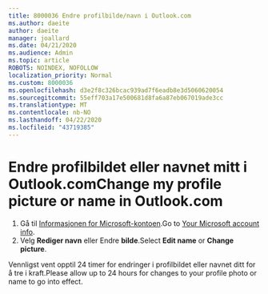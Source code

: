 ```yaml
---
title: 8000036 Endre profilbilde/navn i Outlook.com
ms.author: daeite
author: daeite
manager: joallard
ms.date: 04/21/2020
ms.audience: Admin
ms.topic: article
ROBOTS: NOINDEX, NOFOLLOW
localization_priority: Normal
ms.custom: 8000036
ms.openlocfilehash: d3e2f8c326bcac939ad7f6eadb8e3d5060620054
ms.sourcegitcommit: 55eff703a17e500681d8fa6a87eb067019ade3cc
ms.translationtype: MT
ms.contentlocale: nb-NO
ms.lasthandoff: 04/22/2020
ms.locfileid: "43719385"
---
```

# <a name="change-my-profile-picture-or-name-in-outlookcom"></a><span data-ttu-id="a68a4-102">Endre profilbildet eller navnet mitt i Outlook.com</span><span class="sxs-lookup"><span data-stu-id="a68a4-102">Change my profile picture or name in Outlook.com</span></span>

1. <span data-ttu-id="a68a4-103">Gå til [Informasjonen for Microsoft-kontoen](https://go.microsoft.com/fwlink/p/?linkid=860841).</span><span class="sxs-lookup"><span data-stu-id="a68a4-103">Go to [Your Microsoft account info](https://go.microsoft.com/fwlink/p/?linkid=860841).</span></span>
1. <span data-ttu-id="a68a4-104">Velg **Rediger navn** eller Endre **bilde**.</span><span class="sxs-lookup"><span data-stu-id="a68a4-104">Select **Edit name** or **Change picture**.</span></span>

<span data-ttu-id="a68a4-105">Vennligst vent opptil 24 timer for endringer i profilbildet eller navnet ditt for å tre i kraft.</span><span class="sxs-lookup"><span data-stu-id="a68a4-105">Please allow up to 24 hours for changes to your profile photo or name to go into effect.</span></span>
